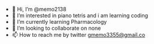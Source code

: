 - 👋 Hi, I’m @memo2138
- 👀 I’m interested in piano tetris and i am learning coding
- 🌱 I’m currently learning Pharmacology
- 💞️ I’m looking to collaborate on none
- 📫 How to reach me by twitter gmemo3355@gmail.co

<!---
memo2138/memo2138 is a ✨ special ✨ repository because its `README.md` (this file) appears on your GitHub profile.
You can click the Preview link to take a look at your changes.
--->
